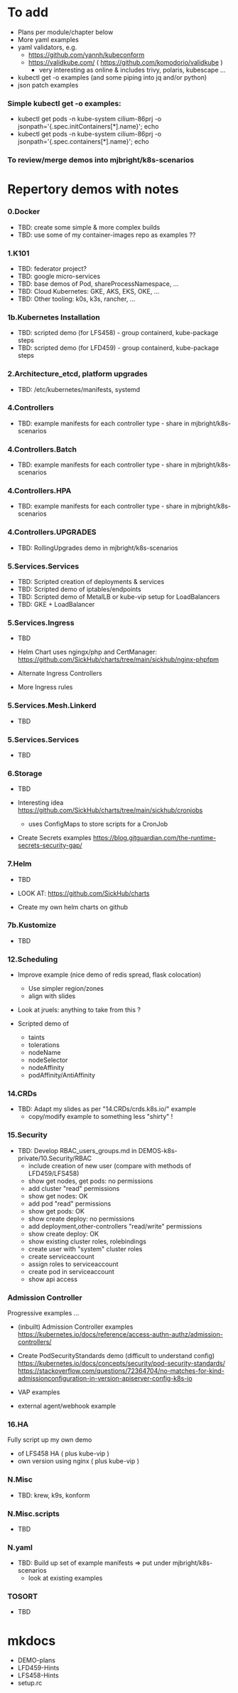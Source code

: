 
# To add

- Plans per module/chapter below
- More yaml examples
- yaml validators, e.g.
  - https://github.com/yannh/kubeconform
  - https://validkube.com/ ( https://github.com/komodorio/validkube )
    - very interesting as online & includes trivy, polaris, kubescape ...
- kubectl get -o examples (and some piping into jq and/or python)
- json patch examples

### Simple kubectl get -o examples:
- kubectl get pods -n kube-system cilium-86prj -o jsonpath='{.spec.initContainers[*].name}'; echo
- kubectl get pods -n kube-system cilium-86prj -o jsonpath='{.spec.containers[*].name}'; echo

### To review/merge demos into mjbright/k8s-scenarios

# Repertory demos with notes


### 0.Docker
- TBD: create some simple & more complex builds
- TBD: use some of my container-images repo as examples ??

### 1.K101
- TBD: federator project?
- TBD: google micro-services
- TBD: base demos of Pod, shareProcessNamespace, ...
- TBD: Cloud Kubernetes: GKE, AKS, EKS, OKE, ...
- TBD: Other tooling: k0s, k3s, rancher, ...

### 1b.Kubernetes Installation
- TBD: scripted demo (for LFS458) - group containerd, kube-package steps
- TBD: scripted demo (for LFD459) - group containerd, kube-package steps

### 2.Architecture_etcd, platform upgrades
- TBD: /etc/kubernetes/manifests, systemd

### 4.Controllers
- TBD: example manifests for each controller type - share in mjbright/k8s-scenarios

### 4.Controllers.Batch
- TBD: example manifests for each controller type - share in mjbright/k8s-scenarios

### 4.Controllers.HPA
- TBD: example manifests for each controller type - share in mjbright/k8s-scenarios

### 4.Controllers.UPGRADES
- TBD: RollingUpgrades demo in mjbright/k8s-scenarios

### 5.Services.Services
- TBD: Scripted creation of deployments & services
- TBD: Scripted demo of iptables/endpoints
- TBD: Scripted demo of MetalLB or kube-vip setup for LoadBalancers
- TBD: GKE + LoadBalancer

### 5.Services.Ingress
- TBD

- Helm Chart uses ngingx/php and CertManager: https://github.com/SickHub/charts/tree/main/sickhub/nginx-phpfpm

- Alternate Ingress Controllers

- More Ingress rules

### 5.Services.Mesh.Linkerd
- TBD

### 5.Services.Services
- TBD

### 6.Storage
- TBD

- Interesting idea https://github.com/SickHub/charts/tree/main/sickhub/cronjobs
  - uses ConfigMaps to store scripts for a CronJob

- Create Secrets examples
https://blog.gitguardian.com/the-runtime-secrets-security-gap/

### 7.Helm
- TBD

- LOOK AT: https://github.com/SickHub/charts
- Create my own helm charts on github

### 7b.Kustomize
- TBD

### 12.Scheduling
- Improve example (nice demo of redis spread, flask colocation)
  - Use simpler region/zones
  - align with slides
- Look at jruels: anything to take from this ?

- Scripted demo of
  - taints
  - tolerations
  - nodeName
  - nodeSelector
  - nodeAffinity
  - podAffinity/AntiAffinity

### 14.CRDs
- TBD: Adapt my slides as per "14.CRDs/crds.k8s.io/" example
  - copy/modify example to something less "shirty" !


### 15.Security
- TBD: Develop RBAC_users_groups.md in DEMOS-k8s-private/10.Security/RBAC
  - include creation of new user (compare with methods of LFD459/LFS458)
  - show get nodes, get pods: no permissions
  - add cluster "read" permissions
  - show get nodes: OK
  - add pod "read" permissions
  - show get pods: OK
  - show create deploy: no permissions
  - add deployment,other-controllers "read/write" permissions
  - show create deploy: OK
  - show existing cluster roles, rolebindings
  - create user with "system" cluster roles
  - create serviceaccount
  - assign roles to serviceaccount
  - create pod in serviceaccount
  - show api access

### Admission Controller

Progressive examples ...

- (inbuilt) Admission Controller examples
https://kubernetes.io/docs/reference/access-authn-authz/admission-controllers/

- Create PodSecurityStandards demo (difficult to understand config)
https://kubernetes.io/docs/concepts/security/pod-security-standards/
https://stackoverflow.com/questions/72364704/no-matches-for-kind-admissionconfiguration-in-version-apiserver-config-k8s-io

- VAP examples

- external agent/webhook example

### 16.HA

Fully script up my own demo
- of LFS458 HA ( plus kube-vip )
- own version using nginx ( plus kube-vip )

### N.Misc
- TBD: krew, k9s, konform

### N.Misc.scripts
- TBD

### N.yaml
- TBD: Build up set of example manifests => put under mjbright/k8s-scenarios
  - look at existing examples

### TOSORT
- TBD

# mkdocs
- DEMO-plans
- LFD459-Hints
- LFS458-Hints
- setup.rc

